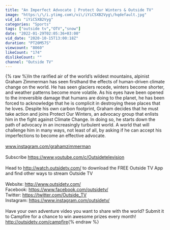 ```yaml
---
title: "An Imperfect Advocate | Protect Our Winters & Outside TV"
image: "https:\/\/i.ytimg.com\/vi\/iYiC5XB2Vyg\/hqdefault.jpg"
vid_id: "iYiC5XB2Vyg"
categories: "Sports"
tags: ["outside tv","OTV","snow"]
date: "2022-01-29T02:05:36+03:00"
vid_date: "2020-10-15T13:00:18Z"
duration: "PT20M57S"
viewcount: "8060"
likeCount: "174"
dislikeCount: ""
channel: "Outside TV"
---
```

{% raw %}In the rarified air of the world’s wildest mountains, alpinist Graham Zimmerman has seen firsthand the effects of human-driven climate change on the world. He has seen glaciers recede, winters become shorter, and weather patterns become more volatile. As his eyes have been opened to the irreversible damage that humans are doing to the planet, he has been forced to acknowledge that he is complicit in destroying these places that he loves​. Despite his own carbon footprint, Graham decides that he must take action and joins Protect Our Winters, an advocacy group that enlists him in the fight against Climate Change. In doing so, he starts down the path of advocacy in an increasingly turbulent world. A world that will challenge him in many ways, not least of all, by asking if he can accept​ his imperfections to become an effective advocate.<br /><br />www.instagram.com/grahamzimmerman<br /><br />Subscribe <a rel="nofollow" target="blank" href="https://www.youtube.com/c/Outsidetelevision">https://www.youtube.com/c/Outsidetelevision</a><br /><br />Head to  <a rel="nofollow" target="blank" href="http://watch.outsidetv.com/">http://watch.outsidetv.com/</a> to download the FREE Outside TV App and find other ways to stream Outside TV<br /><br />Website: <a rel="nofollow" target="blank" href="http://www.outsidetv.com/">http://www.outsidetv.com/</a><br />Facebook: <a rel="nofollow" target="blank" href="https://www.facebook.com/outsidetv/">https://www.facebook.com/outsidetv/</a><br />Twitter: <a rel="nofollow" target="blank" href="https://twitter.com/Outside_TV">https://twitter.com/Outside_TV</a><br />Instagram: <a rel="nofollow" target="blank" href="https://www.instagram.com/outsidetv/">https://www.instagram.com/outsidetv/</a><br /><br />Have your own adventure video you want to share with the world? Submit it to Campfire for a chance to win awesome prizes every month! <a rel="nofollow" target="blank" href="http://outsidetv.com/campfire">http://outsidetv.com/campfire</a>{% endraw %}
